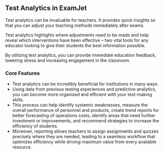 ﻿## **Test Analytics in ExamJet**

Test analytics can be invaluable for teachers. It provides quick insights so that you can adjust your teaching methods immediately after exams.

Test analytics highlights where adjustments need to be made and help reveal which interventions have been effective – two vital tools for any educator looking to give their students the best information possible.

By utilizing test analytics, you can provide immediate education feedback, lowering stress and increasing engagement in the classroom.

### **Core Features**

-   Test analytics can be incredibly beneficial for institutions in many ways.
-   Using data from previous testing experiences and predictive analytics, you can become more organized and efficient with your test-making skills.
-   This process can help identify systemic weaknesses, measure the overall performance of personnel and products, create trend reports for better forecasting of operations costs, identify areas that need further investment or improvements, and recommend strategies to increase the efficiency of students.
-   Moreover, reporting allows teachers to assign assignments and quizzes precisely where they are needed, leading to a seamless workflow that optimizes efficiency while driving maximum value from every available resource.
